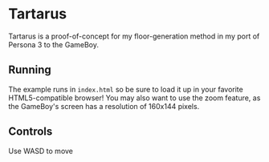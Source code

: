 # Tartarus

Tartarus is a proof-of-concept for my floor-generation method in my port of Persona 3 to the GameBoy.

## Running

The example runs in ```index.html``` so be sure to load it up in your favorite HTML5-compatible browser! You may also want to use the zoom feature, as the GameBoy's screen has a resolution of 160x144 pixels.

## Controls

Use WASD to move